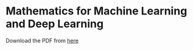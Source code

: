 # Mathematics for Machine Learning and Deep Learning

Download the PDF from [here](https://drive.google.com/file/d/1_eoZjJoQI1Z9TLwwkrH_tmwra7Cpr6s6/view?usp=sharing)
